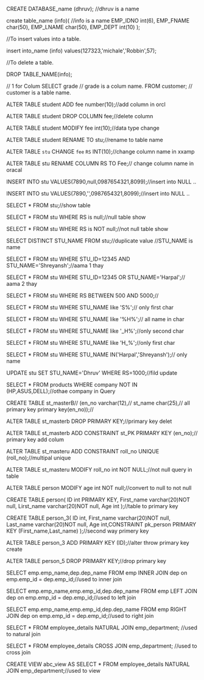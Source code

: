 CREATE DATABASE_name (dhruv); //dhruv is a name

create table_name (info)(  //info is a name
EMP_IDNO int(6),
EMP_FNAME char(50),
EMP_LNAME char(50),
EMP_DEPT int(10)
);

//To insert values into a table.

insert into_name (info) values(127323,'michale','Robbin',57);

//To delete a table.

DROP TABLE_NAME(info); 

// 1 for Colum 
SELECT grade // grade is a colum name.
FROM customer; // customer is a table name.

ALTER TABLE student ADD fee number(10);//add column in orcl 

ALTER TABLE student DROP COLUMN fee;//delete column

ALTER TABLE student MODIFY fee int(10);//data type change

ALTER TABLE student RENAME TO stu;//rename to table name

ALTER TABLE `stu` CHANGE `fee` `RS` INT(10);//change column name in xxamp

ALTER TABLE stu RENAME COLUMN RS TO Fee;// change column name in oracal

INSERT INTO stu VALUES(7890,null,0987654321,8099);//insert into NULL ..

INSERT INTO stu VALUES(7890,'',0987654321,8099);//insert into NULL ..

SELECT * FROM stu;//show table

SELECT * FROM stu WHERE RS is null;//null table show

SELECT * FROM stu WHERE RS is NOT null;//not null table show

SELECT DISTINCT STU_NAME FROM stu;//duplicate value //STU_NAME is name

SELECT * FROM stu WHERE STU_ID=12345 AND STU_NAME='Shreyansh';//aama 1 thay

SELECT * FROM stu WHERE STU_ID=12345 OR STU_NAME='Harpal';// aama 2 thay

SELECT * FROM stu WHERE RS BETWEEN 500 AND 5000;//

SELECT * FROM stu WHERE STU_NAME like 'S%';// only first char 

SELECT * FROM stu WHERE STU_NAME like '%H%';// all name in char 

SELECT * FROM stu WHERE STU_NAME like '_H%';//only second char 


SELECT * FROM stu WHERE STU_NAME like 'H_%';//only first char

SELECT * FROM stu WHERE STU_NAME IN('Harpal','Shreyansh');// only name

UPDATE stu SET STU_NAME='Dhruv' WHERE RS=1000;//fild update

SELECT * FROM products WHERE company NOT IN (HP,ASUS,DELL);//othae company in Query

CREATE TABLE st_masterB//
(en_no varchar(12),//
 st_name char(25),//    all primary key
 primary key(en_no));//

ALTER TABLE st_masterb DROP PRIMARY KEY;//primary key delet

ALTER TABLE st_masterb ADD CONSTRAINT st_PK PRIMARY KEY (en_no);// primary key add colum

ALTER TABLE st_masteru ADD CONSTRAINT roll_no UNIQUE (roll_no);//multipal unique

ALTER TABLE st_masteru MODIFY roll_no int NOT NULL;//not null query in table

ALTER TABLE person MODIFY age int NOT null;//convert to null to not null

CREATE TABLE person( ID int PRIMARY KEY, First_name varchar(20)NOT null, Lirst_name varchar(20)NOT null, Age int );//table to primary key

CREATE TABLE person_3( ID int, First_name varchar(20)NOT null, Last_name varchar(20)NOT null, Age int,CONSTRAINT pk_person PRIMARY KEY (First_name,Last_name) );//second way primery key

ALTER TABLE person_3 ADD PRIMARY KEY (ID);//alter throw primary key create

ALTER TABLE person_5 DROP PRIMARY KEY;//drop primary key

SELECT emp.emp_name,dep.dep_name FROM emp INNER JOIN dep on emp.emp_id = dep.emp_id;//used to inner join 

SELECT emp.emp_name,emp.emp_id,dep.dep_name FROM emp LEFT JOIN dep on emp.emp_id = dep.emp_id;//used to left join 

SELECT emp.emp_name,emp.emp_id,dep.dep_name FROM emp RIGHT JOIN dep on emp.emp_id = dep.emp_id;//used to right join 

SELECT * FROM employee_details NATURAL JOIN emp_department; //used to natural join

SELECT * FROM employee_details CROSS JOIN emp_department; //used to cross join

CREATE VIEW abc_view AS SELECT * FROM employee_details NATURAL JOIN emp_department;//used to view

